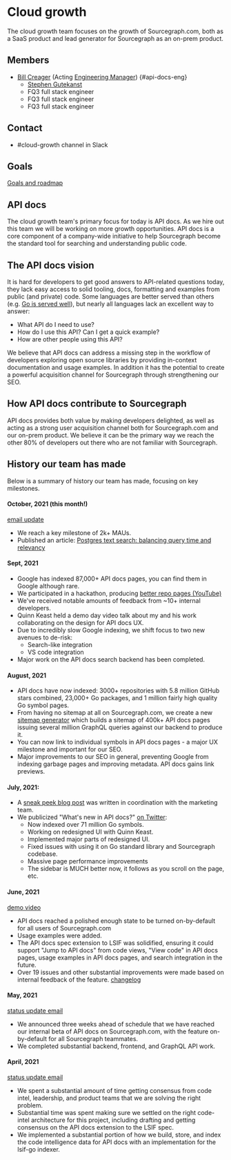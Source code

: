 # Cloud growth

The cloud growth team focuses on the growth of Sourcegraph.com, both as a SaaS product and lead generator for Sourcegraph as an on-prem product.

## Members

- [Bill Creager](../../../../../team/index.md#bill-creager) (Acting [Engineering Manager](../../roles/index.md#engineering-manager)) {#api-docs-eng}
  - [Stephen Gutekanst](../../../../../team/index.md#stephen-gutekanst)
  - FQ3 full stack engineer
  - FQ3 full stack engineer
  - FQ3 full stack engineer

## Contact

- #cloud-growth channel in Slack

## Goals

[Goals and roadmap](../../../../../../strategy-goals/strategy/cloud/growth-and-integrations/index.md)

## API docs

The cloud growth team's primary focus for today is API docs. As we hire out this team we will be working on more growth opportunities. API docs is a core component of a company-wide initiative to help Sourcegraph become the standard tool for searching and understanding public code.

## The API docs vision

It is hard for developers to get good answers to API-related questions today, they lack easy access to solid tooling, docs, formatting and examples from public (and private) code. Some languages are better served than others (e.g. [Go is served well](https://pkg.go.dev)), but nearly all languages lack an excellent way to answer:

- What API do I need to use?
- How do I use this API? Can I get a quick example?
- How are other people using this API?

We believe that API docs can address a missing step in the workflow of developers exploring open source libraries by providing in-context documentation and usage examples. In addition it has the potential to create a powerful acquisition channel for Sourcegraph through strengthening our SEO.

## How API docs contribute to Sourcegraph

API docs provides both value by making developers delighted, as well as acting as a strong user acquisition channel both for Sourcegraph.com and our on-prem product. We believe it can be the primary way we reach the other 80% of developers out there who are not familiar with Sourcegraph.

## History our team has made

Below is a summary of history our team has made, focusing on key milestones.

#### October, 2021 (this month!)

[email update](https://user-images.githubusercontent.com/3173176/137404711-02a48d1f-047c-431c-8fab-02439440f345.png)

- We reach a key milestone of 2k+ MAUs.
- Published an article: [Postgres text search: balancing query time and relevancy](https://about.sourcegraph.com/blog/postgres-text-search-balancing-query-time-and-relevancy/)

#### Sept, 2021

- Google has indexed 87,000+ API docs pages, you can find them in Google although rare.
- We participated in a hackathon, producing [better repo pages (YouTube)](https://youtu.be/sgqtPb8ubAw)
- We've received notable amounts of feedback from ~10+ internal developers.
- Quinn Keast held a demo day video talk about my and his work collaborating on the design for API docs UX.
- Due to incredibly slow Google indexing, we shift focus to two new avenues to de-risk:
  - Search-like integration
  - VS code integration
- Major work on the API docs search backend has been completed.

#### August, 2021

- API docs have now indexed: 3000+ repositories with 5.8 million GitHub stars combined, 23,000+ Go packages, and 1 million fairly high quality Go symbol pages.
- From having no sitemap at all on Sourcegraph.com, we create a new [sitemap generator](https://github.com/sourcegraph/sourcegraph/tree/main/cmd/sitemap) which builds a sitemap of 400k+ API docs pages issuing several million GraphQL queries against our backend to produce it.
- You can now link to individual symbols in API docs pages - a major UX milestone and important for our SEO.
- Major improvements to our SEO in general, preventing Google from indexing garbage pages and improving metadata. API docs gains link previews.

#### July, 2021:

- A [sneak peek blog post](https://about.sourcegraph.com/blog/api-documentation-for-all-your-code/) was written in coordination with the marketing team.
- We publicized "What's new in API docs?" [on Twitter](https://twitter.com/slimsag/status/1425998256039813123):
  - Now indexed over 71 million Go symbols.
  - Working on redesigned UI with Quinn Keast.
  - Implemented major parts of redesigned UI.
  - Fixed issues with using it on Go standard library and Sourcegraph codebase.
  - Massive page performance improvements
  - The sidebar is MUCH better now, it follows as you scroll on the page, etc.

#### June, 2021

[demo video](https://drive.google.com/file/d/126LLrQanXH7rHr0d8d_qvmnSpdefBa2V/view)

- API docs reached a polished enough state to be turned on-by-default for all users of Sourcegraph.com
- Usage examples were added.
- The API docs spec extension to LSIF was solidified, ensuring it could support "Jump to API docs" from code views, "View code" in API docs pages, usage examples in API docs pages, and search integration in the future.
- Over 19 issues and other substantial improvements were made based on internal feedback of the feature. [changelog](https://github.com/sourcegraph/sourcegraph/blob/main/CHANGELOG.md#api-docs-experimental)

#### May, 2021

[status update email](https://user-images.githubusercontent.com/3173176/119178234-46897500-ba22-11eb-84cd-cb05fd837921.png)

- We announced three weeks ahead of schedule that we have reached our internal beta of API docs on Sourcegraph.com, with the feature on-by-default for all Sourcegraph teammates.
- We completed substantial backend, frontend, and GraphQL API work.

#### April, 2021

[status update email](https://user-images.githubusercontent.com/3173176/119178044-09bd7e00-ba22-11eb-8463-7ea39295806b.png)

- We spent a substantial amount of time getting consensus from code intel, leadership, and product teams that we are solving the right problem.
- Substantial time was spent making sure we settled on the right code-intel architecture for this project, including drafting and getting consensus on the API docs extension to the LSIF spec.
- We implemented a substantial portion of how we build, store, and index the code intelligence data for API docs with an implementation for the lsif-go indexer.
